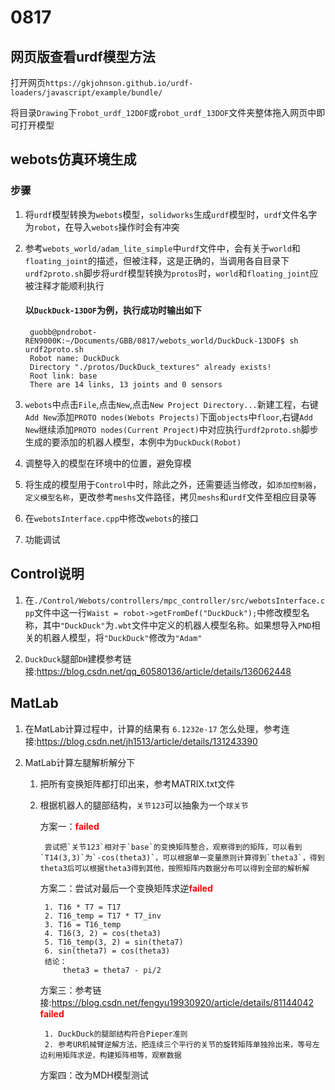 # 0817

## 网页版查看urdf模型方法

打开网页`https://gkjohnson.github.io/urdf-loaders/javascript/example/bundle/`

将目录`Drawing`下`robot_urdf_12DOF`或`robot_urdf_13DOF`文件夹整体拖入网页中即可打开模型

## webots仿真环境生成

### 步骤

1. 将`urdf`模型转换为`webots`模型，`solidworks`生成`urdf`模型时，`urdf`文件名字为`robot`，在导入`webots`操作时会有冲突

2. 参考`webots_world/adam_lite_simple`中`urdf`文件中，会有关于`world`和`floating_joint`的描述，但被注释，这是正确的，当调用各自目录下`urdf2proto.sh`脚步将`urdf`模型转换为`protos`时，`world`和`floating_joint`应被注释才能顺利执行

   #### 以`DuckDuck-13DOF`为例，执行成功时输出如下

        guobb@pndrobot-REN9000K:~/Documents/GBB/0817/webots_world/DuckDuck-13DOF$ sh urdf2proto.sh
        Robot name: DuckDuck
        Directory "./protos/DuckDuck_textures" already exists!
        Root link: base
        There are 14 links, 13 joints and 0 sensors

3. `webots`中点击`File`,点击`New`,点击`New Project Directory...`新建工程，右键`Add New`添加`PROTO nodes(Webots Projects)`下面`objects`中`floor`,右键`Add New`继续添加`PROTO nodes(Current Project)`中对应执行`urdf2proto.sh`脚步生成的要添加的机器人模型，本例中为`DuckDuck(Robot)`

4. 调整导入的模型在环境中的位置，避免穿模

5. 将生成的模型用于`Control`中时，除此之外，还需要适当修改，如`添加控制器`，`定义模型名称`，更改参考`meshs`文件路径，拷贝`meshs`和`urdf`文件至相应目录等

6. 在`webotsInterface.cpp`中修改`webots`的接口

7. 功能调试

## Control说明

1. 在`./Control/Webots/controllers/mpc_controller/src/webotsInterface.cpp`文件中这一行`Waist = robot->getFromDef("DuckDuck");`中修改模型名称，其中`"DuckDuck"`为`.wbt`文件中定义的机器人模型名称。如果想导入`PND`相关的机器人模型，将`"DuckDuck"`修改为`"Adam"`

2. `DuckDuck`腿部`DH`建模参考链接:<https://blog.csdn.net/qq_60580136/article/details/136062448>

## MatLab

1. 在MatLab计算过程中，计算的结果有 `6.1232e-17` 怎么处理，参考连接:<https://blog.csdn.net/jh1513/article/details/131243390>

2. MatLab计算左腿解析解分下

    1. 把所有变换矩阵都打印出来，参考MATRIX.txt文件
    2. 根据机器人的腿部结构，`关节123`可以抽象为一个`球关节`

        方案一：<span style="color: red; font-weight: bold;">failed</span>

            尝试把`关节123`相对于`base`的变换矩阵整合，观察得到的矩阵，可以看到`T14(3,3)`为`-cos(theta3)`，可以根据单一变量原则计算得到`theta3`，得到theta3后可以根据theta3得到其他，按照矩阵内数据分布可以得到全部的解析解

        方案二：尝试对最后一个变换矩阵求逆<span style="color: red; font-weight: bold;">failed</span>

            1. T16 * T7 = T17
            2. T16_temp = T17 * T7_inv
            3. T16 = T16_temp
            4. T16(3, 2) = cos(theta3)
            5. T16_temp(3, 2) = sin(theta7)
            6. sin(theta7) = cos(theta3)
            结论：
                theta3 = theta7 - pi/2
        方案三：参考链接:<https://blog.csdn.net/fengyu19930920/article/details/81144042> <span style="color: red; font-weight: bold;">failed</span>

            1. DuckDuck的腿部结构符合Pieper准则
            2. 参考UR机械臂逆解方法，把连续三个平行的关节的旋转矩阵单独拎出来，等号左边利用矩阵求逆，构建矩阵相等，观察数据

        方案四：改为MDH模型测试
